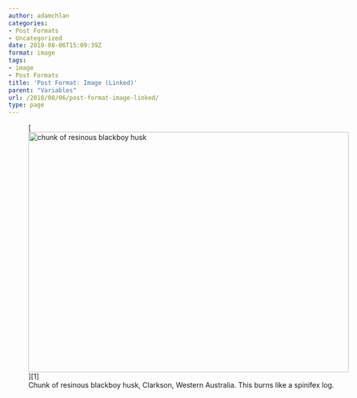 ```yaml
---
author: adamchlan
categories:
- Post Formats
- Uncategorized
date: 2010-08-06T15:09:39Z
format: image
tags:
- image
- Post Formats
title: 'Post Format: Image (Linked)'
parent: "Variables"
url: /2010/08/06/post-format-image-linked/
type: page
---
```


<figure id="attachment_612" style="width: 640px" class="wp-caption aligncenter">[<img src="http://wpthemetestdata.files.wordpress.com/2012/06/dsc20040724_152504_532.jpg" alt="chunk of resinous blackboy husk" title="dsc20040724_152504_532" width="640" height="480" class="size-full wp-image-612" />][1]<figcaption class="wp-caption-text">Chunk of resinous blackboy husk, Clarkson, Western Australia. This burns like a spinifex log.</figcaption></figure>

 [1]: http://wpthemetestdata.files.wordpress.com/2012/06/dsc20040724_152504_532.jpg